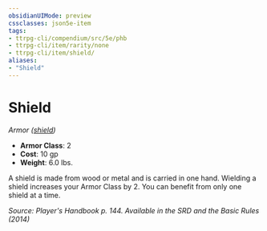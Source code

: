 ```yaml
---
obsidianUIMode: preview
cssclasses: json5e-item
tags:
- ttrpg-cli/compendium/src/5e/phb
- ttrpg-cli/item/rarity/none
- ttrpg-cli/item/shield/
aliases: 
- "Shield"
---
```

# Shield
*Armor ([shield](/3-Mechanics/CLI/Compendium/items/shield.md))*  


- **Armor Class**: 2
- **Cost**: 10 gp
- **Weight**: 6.0 lbs.

A shield is made from wood or metal and is carried in one hand. Wielding a shield increases your Armor Class by 2. You can benefit from only one shield at a time.

*Source: Player's Handbook p. 144. Available in the <span title='Systems Reference Document (5.1)'>SRD</span> and the Basic Rules (2014)*